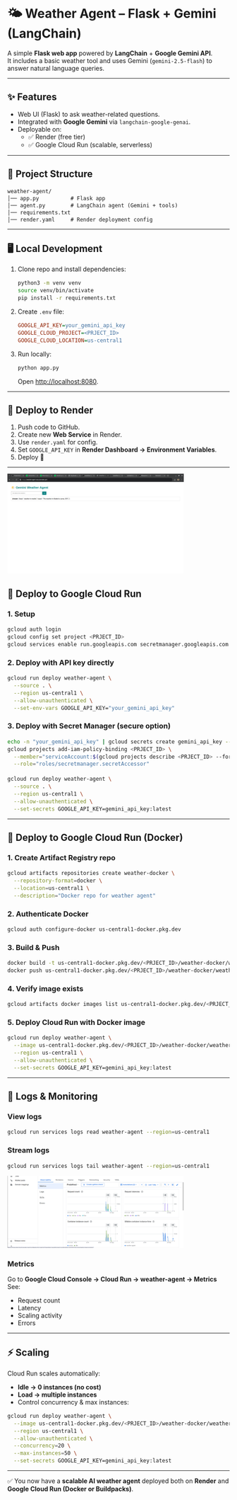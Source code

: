 # 🌤️ Weather Agent – Flask + Gemini (LangChain)

A simple **Flask web app** powered by **LangChain** + **Google Gemini API**.  
It includes a basic weather tool and uses Gemini (`gemini-2.5-flash`) to answer natural language queries.

---

## ✨ Features
- Web UI (Flask) to ask weather-related questions.  
- Integrated with **Google Gemini** via `langchain-google-genai`.  
- Deployable on:
  - ✅ Render (free tier)  
  - ✅ Google Cloud Run (scalable, serverless)

---

## 📂 Project Structure
```
weather-agent/
│── app.py          # Flask app
│── agent.py        # LangChain agent (Gemini + tools)
│── requirements.txt
│── render.yaml     # Render deployment config
```

---

## 🖥️ Local Development

1. Clone repo and install dependencies:
   ```bash
   python3 -m venv venv
   source venv/bin/activate
   pip install -r requirements.txt
   ```

2. Create `.env` file:
   ```ini
   GOOGLE_API_KEY=your_gemini_api_key
   GOOGLE_CLOUD_PROJECT=<PRJECT_ID>
   GOOGLE_CLOUD_LOCATION=us-central1
   ```

3. Run locally:
   ```bash
   python app.py
   ```
   Open [http://localhost:8080](http://localhost:8080).

---

## 🚀 Deploy to Render

1. Push code to GitHub.  
2. Create new **Web Service** in Render.  
3. Use `render.yaml` for config.  
4. Set `GOOGLE_API_KEY` in **Render Dashboard → Environment Variables**.  
5. Deploy 🎉

---

<img src="./images/Screenshot from 2025-09-19 02-12-04.png" alt="Weather Agent" width="400"/>



## 🚀 Deploy to Google Cloud Run

### 1. Setup
```bash
gcloud auth login
gcloud config set project <PRJECT_ID>
gcloud services enable run.googleapis.com secretmanager.googleapis.com
```

### 2. Deploy with API key directly
```bash
gcloud run deploy weather-agent \
  --source . \
  --region us-central1 \
  --allow-unauthenticated \
  --set-env-vars GOOGLE_API_KEY="your_gemini_api_key"
```

### 3. Deploy with Secret Manager (secure option)
```bash
echo -n "your_gemini_api_key" | gcloud secrets create gemini_api_key --data-file=-
gcloud projects add-iam-policy-binding <PRJECT_ID> \
  --member="serviceAccount:$(gcloud projects describe <PRJECT_ID> --format='value(projectNumber)')-compute@developer.gserviceaccount.com" \
  --role="roles/secretmanager.secretAccessor"

gcloud run deploy weather-agent \
  --source . \
  --region us-central1 \
  --allow-unauthenticated \
  --set-secrets GOOGLE_API_KEY=gemini_api_key:latest
```

---

## 🚀 Deploy to Google Cloud Run (Docker)

### 1. Create Artifact Registry repo
```bash
gcloud artifacts repositories create weather-docker \
  --repository-format=docker \
  --location=us-central1 \
  --description="Docker repo for weather agent"
```

### 2. Authenticate Docker
```bash
gcloud auth configure-docker us-central1-docker.pkg.dev
```

### 3. Build & Push
```bash
docker build -t us-central1-docker.pkg.dev/<PRJECT_ID>/weather-docker/weather-agent .
docker push us-central1-docker.pkg.dev/<PRJECT_ID>/weather-docker/weather-agent
```

### 4. Verify image exists
```bash
gcloud artifacts docker images list us-central1-docker.pkg.dev/<PRJECT_ID>/weather-docker
```

### 5. Deploy Cloud Run with Docker image
```bash
gcloud run deploy weather-agent \
  --image us-central1-docker.pkg.dev/<PRJECT_ID>/weather-docker/weather-agent \
  --region us-central1 \
  --allow-unauthenticated \
  --set-secrets GOOGLE_API_KEY=gemini_api_key:latest
```

---

## 📜 Logs & Monitoring

### View logs
```bash
gcloud run services logs read weather-agent --region=us-central1
```

### Stream logs
```bash
gcloud run services logs tail weather-agent --region=us-central1
```

<img src="./images/Screenshot from 2025-09-19 02-12-56.png" alt="Weather Agent" width="400"/>

### Metrics
Go to **Google Cloud Console → Cloud Run → weather-agent → Metrics**  
See:
- Request count
- Latency
- Scaling activity
- Errors

---

## ⚡ Scaling

Cloud Run scales automatically:
- **Idle → 0 instances (no cost)**  
- **Load → multiple instances**  
- Control concurrency & max instances:

```bash
gcloud run deploy weather-agent \
  --image us-central1-docker.pkg.dev/<PRJECT_ID>/weather-docker/weather-agent \
  --region us-central1 \
  --allow-unauthenticated \
  --concurrency=20 \
  --max-instances=50 \
  --set-secrets GOOGLE_API_KEY=gemini_api_key:latest
```

---

✅ You now have a **scalable AI weather agent** deployed both on **Render** and **Google Cloud Run (Docker or Buildpacks)**.  
